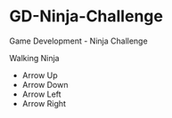 # GD-Ninja-Challenge
Game Development - Ninja Challenge

Walking Ninja
- Arrow Up
- Arrow Down
- Arrow Left
- Arrow Right
